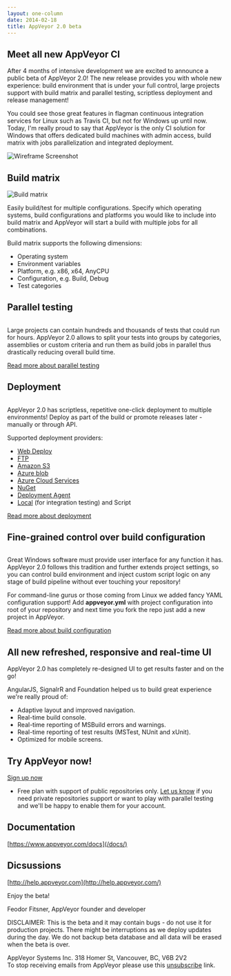 ```yaml
---
layout: one-column
date: 2014-02-18
title: AppVeyor 2.0 beta
---
```


## Meet all new AppVeyor CI


After 4 months of intensive development we are excited to announce a public beta of AppVeyor 2.0!
The new release provides you with whole new experience: build environment that is under your full
control, large projects support with build matrix and parallel testing, scriptless deployment and
release management!

You could see those great features in flagman continuous integration services for Linux such as
Travis CI, but not for Windows up until now.
Today, I'm really proud to say that AppVeyor is the only CI solution for Windows that offers
dedicated build machines with admin access, build matrix with jobs parallelization and integrated
deployment.

<p class="text-center">
    <img src="/assets/images/posts/2014-02-18/appveyor-screenshot-wireframe.png" alt="Wireframe Screenshot">
</p>


## Build matrix

<img class="right" src="/assets/images/posts/2014-02-18/build-matrix.png" alt="Build matrix">

Easily build/test for multiple configurations. Specify which operating systems, build configurations and platforms you would like to include into build matrix and AppVeyor will start a build with multiple jobs for all combinations.

Build matrix supports the following dimensions:

* Operating system
* Environment variables
* Platform, e.g. x86, x64, AnyCPU
* Configuration, e.g. Build, Debug
* Test categories

## Parallel testing

<img class="left" src="/assets/images/posts/2014-02-18/parallel-testing.png" alt="">

Large projects can contain hundreds and thousands of tests that could run for hours. AppVeyor 2.0 allows to split your tests into groups by categories, assemblies or custom criteria and run them as build jobs in parallel thus drastically reducing overall build time.

[Read more about parallel testing](/docs/parallel-testing/)

<div class="clear-both"></div>


## Deployment

<img class="right" src="/assets/images/posts/2014-02-18/deploy.png" alt="">

AppVeyor 2.0 has scriptless, repetitive one-click deployment to multiple environments! Deploy as part of the build or promote releases later - manually or through API.

Supported deployment providers:

* [Web Deploy](/docs/deployment/web-deploy/)
* [FTP](/docs/deployment/ftp/)
* [Amazon S3](/docs/deployment/amazon-s3/)
* [Azure blob](/docs/deployment/azure-blob/)
* [Azure Cloud Services](/docs/deployment/azure-cloud-service/)
* [NuGet](/docs/deployment/nuget/)
* [Deployment Agent](/docs/deployment/agent/)
* [Local](/docs/deployment/local/) (for integration testing) and Script

[Read more about deployment](/docs/deployment/)

<div class="clear-both"></div>


<h2 id="yaml">Fine-grained control over build configuration</h2>

<img class="left" src="/assets/images/posts/2014-02-18/yaml.png" alt="">

Great Windows software must provide user interface for any function it has. AppVeyor 2.0 follows this tradition and further extends project settings, so you can control build environment and inject custom script logic on any stage of build pipeline without ever touching your repository!

For command-line gurus or those coming from Linux we added fancy YAML configuration support! Add **appveyor.yml** with project configuration into root of your repository and next time you fork the repo just add a new project in AppVeyor.

[Read more about build configuration](/docs/build-configuration/)

<div class="clear-both"></div>


<h2 id="ui">All new refreshed, responsive and real-time UI</h2>

AppVeyor 2.0 has completely re-designed UI to get results faster and on the go!

AngularJS, SignalrR and Foundation helped us to build great experience we're really proud of:

* Adaptive layout and improved navigation.
* Real-time build console.
* Real-time reporting of MSBuild errors and warnings.
* Real-time reporting of test results (MSTest, NUnit and xUnit).
* Optimized for mobile screens.


## Try AppVeyor now!

<p>
    <a class="big-button" href="/pricing/">Sign up now</a>
</p>

* Free plan with support of public repositories only. [Let us know](mailto:team@appveyor.com) if you need private repositories support or want to play with parallel testing and we'll be happy to enable them for your account.


## Documentation

[https://www.appveyor.com/docs](/docs/)


## Dicsussions

[http://help.appveyor.com](http://help.appveyor.com/)

Enjoy the beta!

Feodor Fitsner,
AppVeyor founder and developer

<p class="gray">
    DISCLAIMER: This is the beta and it may contain bugs - do not use it for production projects.
    There might be interruptions as we deploy updates during the day.
    We do not backup beta database and all data will be erased when the beta is over.
</p>

<p class="gray">
    AppVeyor Systems Inc. 318 Homer St, Vancouver, BC, V6B 2V2<br />
    To stop receiving emails from AppVeyor please use this <a href="">unsubscribe</a> link.
</p>
